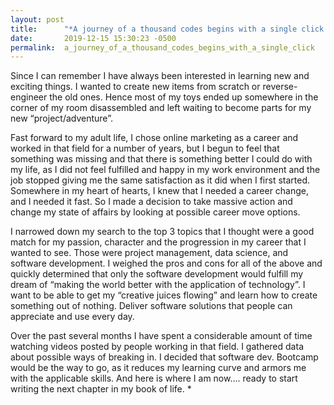 ```yaml
---
layout: post
title:      "*A journey of a thousand codes begins with a single click.*"
date:       2019-12-15 15:30:23 -0500
permalink:  a_journey_of_a_thousand_codes_begins_with_a_single_click
---
```




Since I can remember I have always been interested in learning new and exciting things. I wanted to create new items from scratch or reverse-engineer the old ones. Hence most of my toys ended up somewhere in the corner of my room disassembled and left waiting to become parts for my new “project/adventure”.
 
 Fast forward to my adult life, I chose online marketing as a career and worked in that field for a number of years, but I begun to feel that something was missing and that there is something better  I could do with my life, as I did not feel fulfilled and happy in my work environment and the job stopped giving me the same satisfaction as it did when I first started. Somewhere in my heart of hearts, I knew that I needed a career change, and I needed it fast. So I made a decision to take massive action and change my state of affairs by looking at possible career move options.
 
  I narrowed down my search to the top 3 topics that I thought were a good match for my passion, character and the progression in my career that I wanted to see. Those were project management, data science, and software development. I weighed the pros and cons for all of the above and quickly determined that only the software development would fulfill my dream of “making the world better with the application of technology”. I want to be able to get my “creative juices flowing” and learn how to create something out of nothing. Deliver software solutions that people can appreciate and use every day. 

 Over the past several months I have spent a considerable amount of time watching videos posted by people working in that field. I gathered data about possible ways of breaking in. I decided that software dev. Bootcamp would be the way to go, as it reduces my learning curve and armors me with the applicable skills. And here is where I am now…. ready to start writing the next chapter in my book of life.
*
